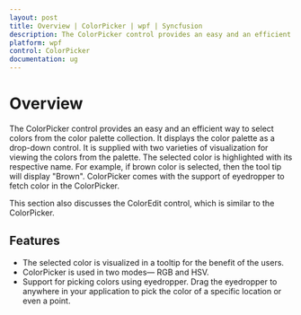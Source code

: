 ```yaml
---
layout: post
title: Overview | ColorPicker | wpf | Syncfusion
description: The ColorPicker control provides an easy and an efficient way to select colors from drop-down palette.
platform: wpf
control: ColorPicker
documentation: ug
---
```


# Overview

The ColorPicker control provides an easy and an efficient way to select colors from the color palette collection. It displays the color palette as a drop-down control. It is supplied with two varieties of visualization for viewing the colors from the palette. The selected color is highlighted with its respective name. For example, if brown color is selected, then the tool tip will display "Brown". ColorPicker comes with the support of eyedropper to fetch color in the ColorPicker.

This section also discusses the ColorEdit control, which is similar to the ColorPicker.

## Features

* The selected color is visualized in a tooltip for the benefit of the users.
* ColorPicker is used in two modes— RGB and HSV.
* Support for picking colors using eyedropper. Drag the eyedropper to anywhere in your application to pick the color of a specific location or even a point.



